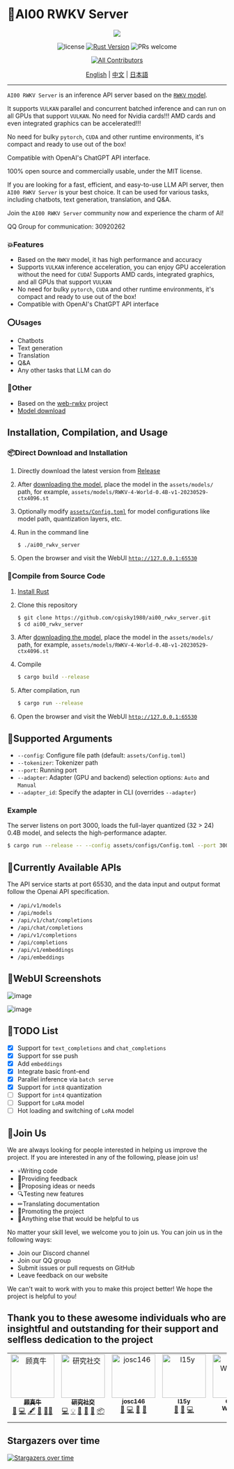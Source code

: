 # 💯AI00 RWKV Server
<p align='center'>
<image src="docs/ai00.gif" />
    
</p>

<div align="center"> 
    
![license](https://shields.io/badge/license-MIT%2FApache--2.0-blue)
[![Rust Version](https://img.shields.io/badge/Rust-1.65.0+-blue)](https://releases.rs/docs/1.65.0)
![PRs welcome](https://img.shields.io/badge/PRs-Welcome-brightgreen)     
<!-- ALL-CONTRIBUTORS-BADGE:START - Do not remove or modify this section -->
[![All Contributors](https://img.shields.io/badge/all_contributors-5-orange.svg?style=flat-square)](#contributors-)
<!-- ALL-CONTRIBUTORS-BADGE:END -->



[English](README.md) | [中文](README_zh.md)  | [日本語](README_jp.md)

---

<div align="left">
    
`AI00 RWKV Server` is an inference API server based on the [`RWKV` model](https://github.com/BlinkDL/ChatRWKV).

It supports `VULKAN` parallel and concurrent batched inference and can run on all GPUs that support `VULKAN`. No need for Nvidia cards!!! AMD cards and even integrated graphics can be accelerated!!!

No need for bulky `pytorch`, `CUDA` and other runtime environments, it's compact and ready to use out of the box!

Compatible with OpenAI's ChatGPT API interface.

100% open source and commercially usable, under the MIT license.

If you are looking for a fast, efficient, and easy-to-use LLM API server, then `AI00 RWKV Server` is your best choice. It can be used for various tasks, including chatbots, text generation, translation, and Q&A.

Join the `AI00 RWKV Server` community now and experience the charm of AI!

QQ Group for communication: 30920262

### 💥Features

*   Based on the `RWKV` model, it has high performance and accuracy
*   Supports `VULKAN` inference acceleration, you can enjoy GPU acceleration without the need for `CUDA`! Supports AMD cards, integrated graphics, and all GPUs that support `VULKAN`
*   No need for bulky `pytorch`, `CUDA` and other runtime environments, it's compact and ready to use out of the box!
*   Compatible with OpenAI's ChatGPT API interface

### ⭕Usages

*   Chatbots
*   Text generation
*   Translation
*   Q&A
*   Any other tasks that LLM can do

### 👻Other

*   Based on the [web-rwkv](https://github.com/cryscan/web-rwkv) project
*   [Model download](https://huggingface.co/cgisky/RWKV-safetensors-fp16)

## Installation, Compilation, and Usage

### 📦Direct Download and Installation

1.  Directly download the latest version from [Release](https://github.com/cgisky1980/ai00_rwkv_server/releases)
    
2.  After [downloading the model](https://huggingface.co/cgisky/RWKV-safetensors-fp16), place the model in the `assets/models/` path, for example, `assets/models/RWKV-4-World-0.4B-v1-20230529-ctx4096.st`

3.  Optionally modify [`assets/Config.toml`](./assets/Config.toml) for model configurations like model path, quantization layers, etc.
    
4.  Run in the command line
    
    ```bash
    $ ./ai00_rwkv_server
    ```
    
5.  Open the browser and visit the WebUI [`http://127.0.0.1:65530`](http://127.0.0.1:65530)
    

### 📜Compile from Source Code

1.  [Install Rust](https://www.rust-lang.org/)
    
2.  Clone this repository
    
    ```bash
    $ git clone https://github.com/cgisky1980/ai00_rwkv_server.git
    $ cd ai00_rwkv_server
    ```
    
3.  After [downloading the model](https://huggingface.co/cgisky/RWKV-safetensors-fp16), place the model in the `assets/models/` path, for example, `assets/models/RWKV-4-World-0.4B-v1-20230529-ctx4096.st`
    
4.  Compile
    
    ```bash
    $ cargo build --release
    ```
    
5.  After compilation, run
    
    ```bash
    $ cargo run --release
    ```
    
6.  Open the browser and visit the WebUI [`http://127.0.0.1:65530`](http://127.0.0.1:65530)
    

## 📝Supported Arguments

*   `--config`: Configure file path (default: `assets/Config.toml`)
*   `--tokenizer`: Tokenizer path
*   `--port`: Running port
*   `--adapter`: Adapter (GPU and backend) selection options: `Auto` and `Manual`
*   `--adapter_id`: Specify the adapter in CLI (overrides `--adapter`)

### Example

The server listens on port 3000, loads the full-layer quantized (32 > 24) 0.4B model, and selects the high-performance adapter.

```bash
$ cargo run --release -- --config assets/configs/Config.toml --port 3000 --adapter auto
```

## 📙Currently Available APIs

The API service starts at port 65530, and the data input and output format follow the Openai API specification.

*   `/api/v1/models`
*   `/api/models`
*   `/api/v1/chat/completions`
*   `/api/chat/completions`
*   `/api/v1/completions`
*   `/api/completions`
*   `/api/v1/embeddings`
*   `/api/embeddings`

## 📙WebUI Screenshots

![image](https://github.com/cgisky1980/ai00_rwkv_server/assets/82481660/33e8da0b-5d3f-4dfc-bf35-4a8147d099bc)

![image](https://github.com/cgisky1980/ai00_rwkv_server/assets/82481660/a24d6c72-31a0-4ff7-8a61-6eb98aae46e8)

## 📝TODO List

*   [x] Support for `text_completions` and `chat_completions`
*   [x] Support for sse push
*   [x] Add `embeddings`
*   [x] Integrate basic front-end
*   [x] Parallel inference via `batch serve`
*   [x] Support for `int8` quantization
*   [ ] Support for `int4` quantization
*   [ ] Support for `LoRA` model
*   [ ] Hot loading and switching of `LoRA` model

## 👥Join Us

We are always looking for people interested in helping us improve the project. If you are interested in any of the following, please join us!

*   💀Writing code
*   💬Providing feedback
*   🔆Proposing ideas or needs
*   🔍Testing new features
*   ✏Translating documentation
*   📣Promoting the project
*   🏅Anything else that would be helpful to us

No matter your skill level, we welcome you to join us. You can join us in the following ways:

*   Join our Discord channel
*   Join our QQ group
*   Submit issues or pull requests on GitHub
*   Leave feedback on our website

We can't wait to work with you to make this project better! We hope the project is helpful to you!


## Thank you to these awesome individuals who are insightful and outstanding for their support and selfless dedication to the project
<!-- ALL-CONTRIBUTORS-LIST:START - Do not remove or modify this section -->
<!-- prettier-ignore-start -->
<!-- markdownlint-disable -->
<table>
  <tbody>
    <tr>
      <td align="center" valign="top" width="14.28%"><a href="https://github.com/cgisky1980"><img src="https://avatars.githubusercontent.com/u/82481660?v=4?s=100" width="100px;" alt="顾真牛"/><br /><sub><b>顾真牛</b></sub></a><br /><a href="https://github.com/cgisky1980/ai00_rwkv_server/commits?author=cgisky1980" title="Documentation">📖</a> <a href="https://github.com/cgisky1980/ai00_rwkv_server/commits?author=cgisky1980" title="Code">💻</a> <a href="#content-cgisky1980" title="Content">🖋</a> <a href="#design-cgisky1980" title="Design">🎨</a> <a href="#mentoring-cgisky1980" title="Mentoring">🧑‍🏫</a></td>
      <td align="center" valign="top" width="14.28%"><a href="http://cryscan.github.io/profile"><img src="https://avatars.githubusercontent.com/u/16053640?v=4?s=100" width="100px;" alt="研究社交"/><br /><sub><b>研究社交</b></sub></a><br /><a href="https://github.com/cgisky1980/ai00_rwkv_server/commits?author=cryscan" title="Code">💻</a> <a href="#example-cryscan" title="Examples">💡</a> <a href="#ideas-cryscan" title="Ideas, Planning, & Feedback">🤔</a> <a href="#maintenance-cryscan" title="Maintenance">🚧</a> <a href="https://github.com/cgisky1980/ai00_rwkv_server/pulls?q=is%3Apr+reviewed-by%3Acryscan" title="Reviewed Pull Requests">👀</a> <a href="#platform-cryscan" title="Packaging/porting to new platform">📦</a></td>
      <td align="center" valign="top" width="14.28%"><a href="https://github.com/josStorer"><img src="https://avatars.githubusercontent.com/u/13366013?v=4?s=100" width="100px;" alt="josc146"/><br /><sub><b>josc146</b></sub></a><br /><a href="https://github.com/cgisky1980/ai00_rwkv_server/issues?q=author%3AjosStorer" title="Bug reports">🐛</a> <a href="https://github.com/cgisky1980/ai00_rwkv_server/commits?author=josStorer" title="Code">💻</a> <a href="#ideas-josStorer" title="Ideas, Planning, & Feedback">🤔</a> <a href="#tool-josStorer" title="Tools">🔧</a></td>
      <td align="center" valign="top" width="14.28%"><a href="https://github.com/l15y"><img src="https://avatars.githubusercontent.com/u/11372524?v=4?s=100" width="100px;" alt="l15y"/><br /><sub><b>l15y</b></sub></a><br /><a href="#tool-l15y" title="Tools">🔧</a> <a href="#plugin-l15y" title="Plugin/utility libraries">🔌</a> <a href="https://github.com/cgisky1980/ai00_rwkv_server/commits?author=l15y" title="Code">💻</a></td>
      <td align="center" valign="top" width="14.28%"><a href="https://www.linkedin.com/in/cahyawirawan/"><img src="https://avatars.githubusercontent.com/u/7669893?v=4?s=100" width="100px;" alt="Cahya Wirawan"/><br /><sub><b>Cahya Wirawan</b></sub></a><br /><a href="https://github.com/cgisky1980/ai00_rwkv_server/issues?q=author%3Acahya-wirawan" title="Bug reports">🐛</a></td>
    </tr>
  </tbody>
</table>

<!-- markdownlint-restore -->
<!-- prettier-ignore-end -->

<!-- ALL-CONTRIBUTORS-LIST:END -->


## Stargazers over time

[![Stargazers over time](https://starchart.cc/cgisky1980/ai00_rwkv_server.svg)](https://starchart.cc/cgisky1980/ai00_rwkv_server)
